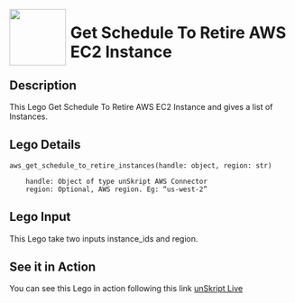 [<img align="left" src="https://unskript.com/assets/favicon.png" width="100" height="100" style="padding-right: 5px">](https://unskript.com/assets/favicon.png) 
<h1>Get Schedule To Retire AWS EC2 Instance </h1>

## Description
This Lego Get Schedule To Retire AWS EC2 Instance and gives a list of Instances.


## Lego Details

    aws_get_schedule_to_retire_instances(handle: object, region: str)

        handle: Object of type unSkript AWS Connector
        region: Optional, AWS region. Eg: “us-west-2”

## Lego Input
This Lego take two inputs instance_ids and region. 


## See it in Action

You can see this Lego in action following this link [unSkript Live](https://unskript.com)